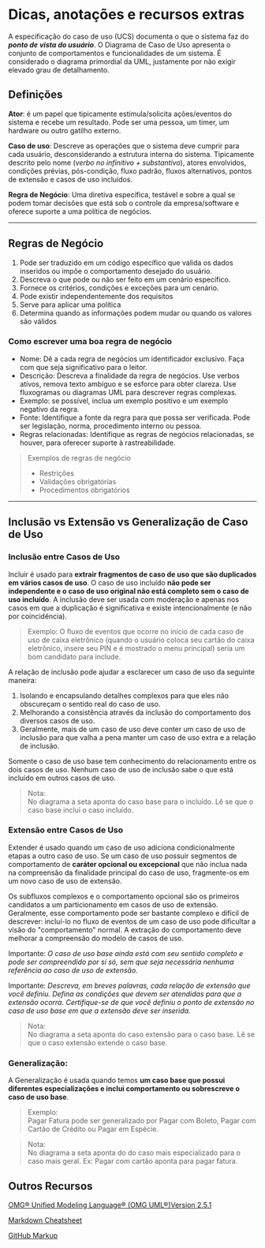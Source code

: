 # Dicas, anotações e recursos extras

A especificação do caso de uso (UCS) documenta o que o sistema faz do ***ponto de vista do usuário***. O Diagrama de Caso de Uso apresenta o conjunto de comportamentos e funcionalidades de um sistema. É considerado o diagrama primordial da UML, justamente por não exigir elevado grau de detalhamento. 

## Definições  

**Ator**: é um papel que tipicamente estimula/solicita ações/eventos do sistema e recebe um resultado. Pode ser uma pessoa, um timer, um hardware ou outro gatilho externo.  

**Caso de uso**: Descreve as operações que o sistema deve cumprir para cada usuário, desconsiderando a estrutura interna do sistema. Tipicamente descrito pelo nome (*verbo no infinitivo + substantivo*), atores envolvidos, condições prévias, pós-condição, fluxo padrão, fluxos alternativos, pontos de extensão e casos de uso incluídos.   

**Regra de Negócio**: Uma diretiva específica, testável e sobre a qual se podem tomar decisões que está sob o controle da empresa/software e oferece suporte a uma política de negócios.

---
## Regras de Negócio
1. Pode ser traduzido em um código específico que valida os dados inseridos ou impõe o comportamento desejado do usuário.  
1. Descreva o que pode ou não ser feito em um cenário específico.  
1. Fornece os critérios, condições e exceções para um cenário.
1. Pode existir independentemente dos requisitos
1. Serve para aplicar uma política
1. Determina quando as informações podem mudar ou quando os valores são válidos



### Como escrever uma boa regra de negócio

- Nome: Dê a cada regra de negócios um identificador exclusivo. Faça com que seja significativo para o leitor.
- Descrição: Descreva a finalidade da regra de negócios. Use verbos ativos, remova texto ambíguo e se esforce para obter clareza. Use fluxogramas ou diagramas UML para descrever regras complexas.
- Exemplo: se possível, inclua um exemplo positivo e um exemplo negativo da regra.
- Fonte: Identifique a fonte da regra para que possa ser verificada. Pode ser legislação, norma, procedimento interno ou pessoa.
- Regras relacionadas: Identifique as regras de negócios relacionadas, se houver, para oferecer suporte à rastreabilidade. 

>Exemplos de regras de negócio  
>- Restrições
>- Validações obrigatórias
>- Procedimentos obrigatórios

---
## Inclusão vs Extensão vs Generalização de Caso de Uso

### Inclusão entre Casos de Uso   

Incluir é usado para **extrair fragmentos de caso de uso que são duplicados em vários casos de uso**. O caso de uso incluído **não pode ser independente e o caso de uso original não está completo sem o caso de uso incluído**. A inclusão deve ser usada com moderação e apenas nos casos em que a duplicação é significativa e existe intencionalmente (e não por coincidência).

>Exemplo:
O fluxo de eventos que ocorre no início de cada caso de uso de caixa eletrônico (quando o usuário coloca seu cartão do caixa eletrônico, insere seu PIN e é mostrado o menu principal) seria um bom candidato para include. 


A relação de inclusão pode ajudar a esclarecer um caso de uso da seguinte maneira:

1. Isolando e encapsulando detalhes complexos para que eles não obscureçam o sentido real do caso de uso.
1. Melhorando a consistência através da inclusão do comportamento dos diversos casos de uso.
1. Geralmente, mais de um caso de uso deve conter um caso de uso de inclusão para que valha a pena manter um caso de uso extra e a relação de inclusão.

Somente o caso de uso base tem conhecimento do relacionamento entre os dois casos de uso. Nenhum caso de uso de inclusão sabe o que está incluído em outros casos de uso.   

> Nota:   
No diagrama a seta aponta do caso base para o incluído. Lê se que o caso base inclui o caso incluído.


### Extensão entre Casos de Uso   

Extender é usado quando um caso de uso adiciona condicionalmente etapas a outro caso de uso. Se um caso de uso possuir segmentos de comportamento de **caráter opcional ou excepcional** que não inclua nada na compreensão da finalidade principal do caso de uso, fragmente-os em um novo caso de uso de extensão.  

Os subfluxos complexos e o comportamento opcional são os primeiros candidatos a um particionamento em casos de uso de extensão. Geralmente, esse comportamento pode ser bastante complexo e difícil de descrever: incluí-lo no fluxo de eventos de um caso de uso pode dificultar a visão do "comportamento" normal. A extração do comportamento deve melhorar a compreensão do modelo de casos de uso.

Importante: _O caso de uso base ainda está com seu sentido completo e pode ser compreendido por si só, sem que seja necessária nenhuma referência ao caso de uso de extensão._

Importante: _Descreva, em breves palavras, cada relação de extensão que você definiu. Defina as condições que devem ser atendidas para que a extensão ocorra. Certifique-se de que você definiu o ponto de extensão no caso de uso base em que a extensão deve ser inserida._


> Nota:   
No diagrama a seta aponta do caso extensão para o caso base. Lê se que o caso extensão extende o caso base.

### Generalização:
A Generalização é usada quando temos **um caso base que possui diferentes especializações e inclui comportamento ou sobrescreve o caso de uso base**.
> Exemplo:  
Pagar Fatura pode ser generalizado por Pagar com Boleto, Pagar com Cartão de Crédito ou Pagar em Espécie.  

> Nota:  
No diagrama a seta aponta do do caso mais especializado para o caso mais geral. Ex: Pagar com cartão aponta para pagar fatura.

## Outros Recursos

[OMG® Unified Modeling Language® (OMG UML®)Version 2.5.1](https://www.omg.org/spec/UML/2.5.1/PDF)

[Markdown Cheatsheet](https://github.com/adam-p/markdown-here/wiki/Markdown-Cheatsheet)

[GitHub Markup](https://github.com/github/markup/blob/master/README.md)
